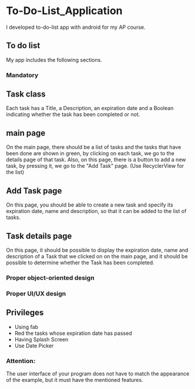 # To-Do-List_Application
I developed to-do-list app with android for my AP course.

## To do list

My app includes the following sections.
### Mandatory

## Task class
Each task has a Title, a Description, an expiration date and a Boolean indicating whether the task has been completed or not.

## main page
On the main page, there should be a list of tasks and the tasks that have been done are shown in green, by clicking on each task, we go to the details page of that task. Also, on this page, there is a button to add a new task, by pressing it, we go to the "Add Task" page. (Use RecyclerView for the list)

## Add Task page
On this page, you should be able to create a new task and specify its expiration date, name and description, so that it can be added to the list of tasks.

## Task details page
On this page, it should be possible to display the expiration date, name and description of a Task that we clicked on on the main page, and it should be possible to determine whether the Task has been completed.

### Proper object-oriented design

### Proper UI/UX design

## Privileges
* Using fab
* Red the tasks whose expiration date has passed
* Having Splash Screen
* Use Date Picker

### Attention:
The user interface of your program does not have to match the appearance of the example, but it must have the mentioned features.
